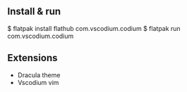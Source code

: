 ## Install & run

$ flatpak install flathub com.vscodium.codium
$ flatpak run com.vscodium.codium




## Extensions

- Dracula theme
- Vscodium vim

